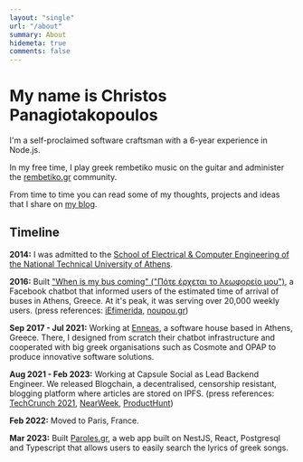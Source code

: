 ```yaml
---
layout: "single"
url: "/about"
summary: About
hidemeta: true
comments: false
---
```


# My name is Christos Panagiotakopoulos

I'm a self-proclaimed software craftsman with a 6-year experience in Node.js.

In my free time, I play greek rembetiko music on the guitar and administer the [rembetiko.gr](https://rembetiko.gr) community.

From time to time you can read some of my thoughts, projects and ideas that I share on [my blog](/posts).

## Timeline

**2014:** I was admitted to the [School of Electrical & Computer Engineering of the National Technical University of Athens](https://ece.ntua.gr).

**2016:** Built ["When is my bus coming" ("Πότε έρχεται το λεωφορείο μου")](https://www.facebook.com/athensbus/), a Facebook chatbot that informed users of the estimated time of arrival of buses in Athens, Greece. At it's peak, it was serving over 20,000 weekly users.
(press references: [iEfimerida](https://www.iefimerida.gr/ellada/pote-erhetai-leoforeio-22hronos-eftiaxe-efarmogi), [noupou.gr](https://www.nou-pou.gr/stories/christos-panagiotakopoulos-i-efarmogi-ine-ena-pleonektima-sto-viografiko-mou/))

**Sep 2017 - Jul 2021:** Working at [Enneas](https://enneas.gr), a software house based in Athens, Greece. There, I designed from scratch their chatbot infrastructure and cooperated with big greek organisations such as Cosmote and OPAP to produce innovative software solutions.

**Aug 2021 - Feb 2023:** Working at Capsule Social as Lead Backend Engineer. We released Blogchain, a decentralised, censorship resistant, blogging platform where articles are stored on IPFS. (press references: [TechCrunch 2021](https://techcrunch.com/2021/03/09/capsule-gets-1-5m-to-build-super-simple-decentralized-social-media/), [NearWeek](https://medium.com/nearweek/introducing-blogchain-a-near-native-platform-for-independent-writers-289f7ad63ad8), [ProductHunt](https://www.producthunt.com/products/blogchain#blogchain))

**Feb 2022:** Moved to Paris, France.

**Mar 2023:** Built [Paroles.gr](https://paroles.gr), a web app built on NestJS, React, Postgresql and Typescript that allows users to easily search the lyrics of greek songs.
